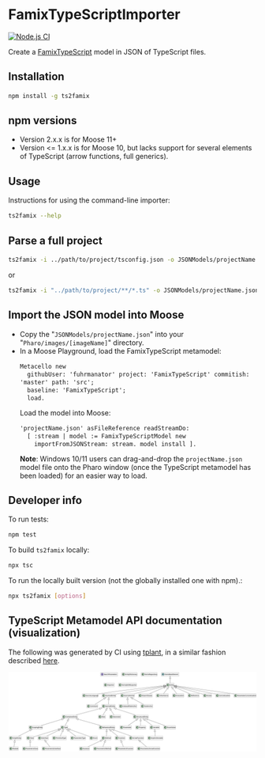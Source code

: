 # FamixTypeScriptImporter

[![Node.js CI](https://github.com/fuhrmanator/FamixTypeScriptImporter/actions/workflows/ci-nodejs.yml/badge.svg)](https://github.com/fuhrmanator/FamixTypeScriptImporter/actions/workflows/ci-nodejs.yml)

Create a [FamixTypeScript](https://github.com/fuhrmanator/FamixTypeScript) model in JSON of TypeScript files.

## Installation

```sh
npm install -g ts2famix
```

## npm versions

- Version 2.x.x is for Moose 11+
- Version <= 1.x.x is for Moose 10, but lacks support for several elements of TypeScript (arrow functions, full generics).

## Usage

Instructions for using the command-line importer:

```sh
ts2famix --help
```

## Parse a full project

```sh
ts2famix -i ../path/to/project/tsconfig.json -o JSONModels/projectName.json
```
or
```sh
ts2famix -i "../path/to/project/**/*.ts" -o JSONModels/projectName.json
```

## Import the JSON model into Moose

- Copy the "`JSONModels/projectName.json`" into your "`Pharo/images/[imageName]`" directory.
- In a Moose Playground, load the FamixTypeScript metamodel:
  ```smalltalk
  Metacello new 
    githubUser: 'fuhrmanator' project: 'FamixTypeScript' commitish: 'master' path: 'src';
    baseline: 'FamixTypeScript';
    load.
  ```
  Load the model into Moose:
  ```smalltalk
  'projectName.json' asFileReference readStreamDo:
    [ :stream | model := FamixTypeScriptModel new 
      importFromJSONStream: stream. model install ].
  ```
  **Note**: Windows 10/11 users can drag-and-drop the `projectName.json` model file onto the Pharo window (once the TypeScript metamodel has been loaded) for an easier way to load.

## Developer info

To run tests:

```sh
npm test
```

To build `ts2famix` locally:

```sh
npx tsc
```

To run the locally built version (not the globally installed one with npm).:

```sh
npx ts2famix [options]
```

## TypeScript Metamodel API documentation (visualization)

The following was generated by CI using [tplant](https://github.com/bafolts/tplant), in a similar fashion described [here](https://modularmoose.org/posts/2021-07-19-automatic-metamodel-documentation-generation).

![FamixTypeScript API Metamodel](doc-uml/famix-typescript-model.svg)
